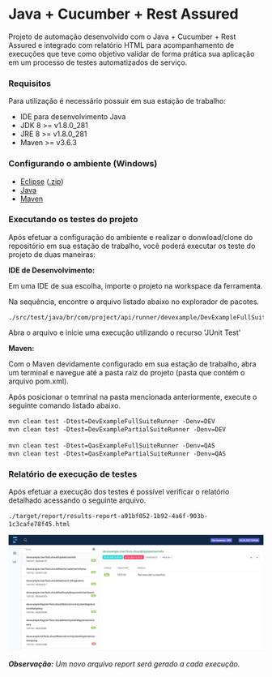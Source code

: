 # Java + Cucumber + Rest Assured

Projeto de automação desenvolvido com o Java + Cucumber + Rest Assured e integrado com relatório HTML para acompanhamento de execuções que teve como objetivo validar de forma prática sua aplicação em um processo de testes automatizados de serviço.

### Requisitos
Para utilização é necessário possuir em sua estação de trabalho:

* IDE para desenvolvimento Java
* JDK 8 >= v1.8.0_281
* JRE 8 >= v1.8.0_281
* Maven >= v3.6.3

### Configurando o ambiente (Windows)

* [Eclipse](https://www.eclipse.org/downloads/packages/release/2019-06/r) ([.zip](https://www.eclipse.org/downloads/download.php?file=/technology/epp/downloads/release/2019-06/R/eclipse-jee-2019-06-R-win32-x86_64.zip))
* [Java](https://mauriciogeneroso.medium.com/s%C3%A9rie-configurando-java-overview-79ded2f8d41b)
* [Maven](https://dicasdejava.com.br/como-instalar-o-maven-no-windows)

### Executando os testes do projeto
Após efetuar a configuração do ambiente e realizar o donwload/clone do repositório em sua estação de trabalho, você poderá executar os teste do projeto de duas maneiras:

**IDE de Desenvolvimento:**

Em uma IDE de sua escolha, importe o projeto na workspace da ferramenta.

Na sequência, encontre o arquivo listado abaixo no explorador de pacotes.
```
./src/test/java/br/com/project/api/runner/devexample/DevExampleFullSuiteRunner.java
```

Abra o arquivo e inicie uma execução utilizando o recurso 'JUnit Test'

**Maven:**

Com o Maven devidamente configurado em sua estação de trabalho, abra um terminal e navegue até a pasta raiz do projeto (pasta que contém o arquivo pom.xml).

Após posicionar o temrinal na pasta mencionada anteriormente, execute o seguinte comando listado abaixo.
```
mvn clean test -Dtest=DevExampleFullSuiteRunner -Denv=DEV
mvn clean test -Dtest=DevExamplePartialSuiteRunner -Denv=DEV

mvn clean test -Dtest=QasExampleFullSuiteRunner -Denv=QAS
mvn clean test -Dtest=QasExamplePartialSuiteRunner -Denv=QAS
```

### Relatório de execução de testes
Após efetuar a execução dos testes é possível verificar o relatório detalhado acessando o seguinte arquivo.
```
./target/report/results-report-a91bf052-1b92-4a6f-903b-1c3cafe78f45.html
```
![Resport Result](https://github.com/notfounnd/java-junit-api-rest-assured/blob/master/api-rest-assured-report-portal/report/report-sample.png)

***Observação:*** _Um novo arquivo report será gerado a cada execução._
